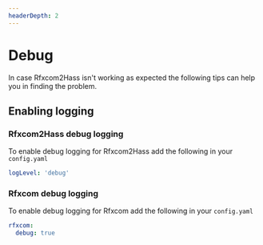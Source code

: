 ```yaml
---
headerDepth: 2
---
```


# Debug

In case Rfxcom2Hass isn't working as expected the following tips can help you in finding the problem.

## Enabling logging

### Rfxcom2Hass debug logging
To enable debug logging for Rfxcom2Hass add the following in your `config.yaml`

```yaml
logLevel: 'debug'
```

### Rfxcom debug logging
To enable debug logging for Rfxcom add the following in your `config.yaml`

```yaml
rfxcom:
  debug: true
```

